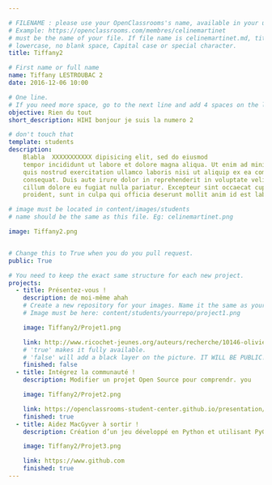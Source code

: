 ```yaml
---

# FILENAME : please use your OpenClassrooms's name, available in your url.
# Example: https://openclassrooms.com/membres/celinemartinet
# must be the name of your file. If file name is celinemartinet.md, title is celinemartinet.
# lowercase, no blank space, Capital case or special character.
title: Tiffany2

# First name or full name
name: Tiffany LESTROUBAC 2
date: 2016-12-06 10:00

# One line.
# If you need more space, go to the next line and add 4 spaces on the left, as in 'description'.
objective: Rien du tout
short_description: HIHI bonjour je suis la numero 2

# don't touch that
template: students
description:
    Blabla  XXXXXXXXXXX dipisicing elit, sed do eiusmod
    tempor incididunt ut labore et dolore magna aliqua. Ut enim ad minim veniam,
    quis nostrud exercitation ullamco laboris nisi ut aliquip ex ea commodo
    consequat. Duis aute irure dolor in reprehenderit in voluptate velit esse
    cillum dolore eu fugiat nulla pariatur. Excepteur sint occaecat cupidatat non
    proident, sunt in culpa qui officia deserunt mollit anim id est laborum.

# image must be located in content/images/students
# name should be the same as this file. Eg: celinemartinet.png

image: Tiffany2.png


# Change this to True when you do you pull request.
public: True

# You need to keep the exact same structure for each new project.
projects:
  - title: Présentez-vous !
    description: de moi-même ahah
    # Create a new repository for your images. Name it the same as your nickname and profile picture.
    # Image must be here: content/students/yourrepo/project1.png

    image: Tiffany2/Projet1.png

    link: http://www.ricochet-jeunes.org/auteurs/recherche/10146-olivier-vogel
    # 'true' makes it fully available.
    # 'false' will add a black layer on the picture. IT WILL BE PUBLIC!
    finished: false
  - title: Intégrez la communauté !
    description: Modifier un projet Open Source pour comprendr. you

    image: Tiffany2/Projet2.png

    link: https://openclassrooms-student-center.github.io/presentation/students/ratus.html
    finished: true
  - title: Aidez MacGyver à sortir !
    description: Création d’un jeu développé en Python et utilisant PyGame.

    image: Tiffany2/Projet3.png

    link: https://www.github.com
    finished: true
---
```

